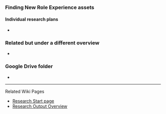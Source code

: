 ### Finding New Role Experience assets

#### Individual research plans
* 

### Related but under a different overview
* 

### Google Drive folder
- 
---
Related Wiki Pages
* [Research Start page](https://github.com/hackforla/website/wiki/UI-UX-Researcher-Start-page)
* [Research Output Overview](https://github.com/hackforla/website/wiki/Research-Output-Overview)